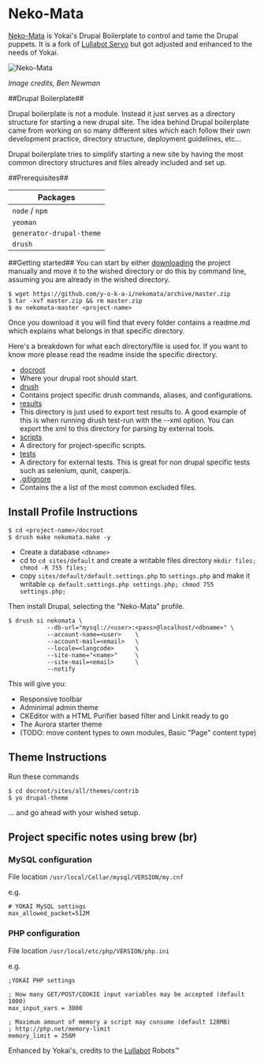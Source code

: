 # Neko-Mata
[Neko-Mata](http://yokai.com/?s=nekomata) is Yokai's Drupal Boilerplate to control and tame the Drupal puppets.
It is a fork of [Lullabot Servo](https://github.com/Lullabot/drupal-boilerplate) but got adjusted and enhanced to the needs of Yokai.

![Neko-Mata](http://i.imgur.com/dqKifux.jpg)

*Image credits, Ben Newman*

##Drupal Boilerplate##

Drupal boilerplate is not a module. Instead it just serves as a directory structure for
starting a new drupal site. The idea behind Drupal boilerplate came from working on so many
different sites which each follow their own development practice, directory structure,
deployment guidelines, etc...

Drupal boilerplate tries to simplify starting a new site by having the most common
directory structures and files already included and set up.

##Prerequisites##

Packages |
------------ |
`node` / `npm` |
`yeoman` |
`generator-drupal-theme` |
`drush` |


##Getting started##
You can start by either [downloading](https://github.com/y-o-k-a-i/nekomata/archive/master.zip)
the project manually and move it to the wished directory or do this by command line, assuming you are already in the wished directory.

```shell
$ wget https://github.com/y-o-k-a-i/nekomata/archive/master.zip
$ tar -xvf master.zip && rm master.zip
$ mv nekomata-master <project-name>
```

Once you download it you will find that every folder contains a readme.md which explains what belongs
in that specific directory.

Here's a breakdown for what each directory/file is used for. If you want to know more please
read the readme inside the specific directory.

* [docroot](https://github.com/y-o-k-a-i/nekomata/tree/master/docroot)
 * Where your drupal root should start.
* [drush](https://github.com/y-o-k-a-i/nekomata/tree/master/drush)
 * Contains project specific drush commands, aliases, and configurations.
* [results](https://github.com/y-o-k-a-i/nekomata/tree/master/results)
 * This directory is just used to export test results to. A good example of this
   is when running drush test-run with the --xml option. You can export the xml
   to this directory for parsing by external tools.
* [scripts](https://github.com/y-o-k-a-i/nekomata/tree/master/scripts)
 * A directory for project-specific scripts.
* [tests](https://github.com/y-o-k-a-i/nekomata/tree/master/tests)
 * A directory for external tests. This is great for non drupal specific tests
 such as selenium, qunit, casperjs.
* [.gitignore](https://github.com/y-o-k-a-i/nekomata/blob/master/.gitignore)
 * Contains the a list of the most common excluded files.

## Install Profile Instructions
```shell
$ cd <project-name>/docroot
$ drush make nekomata.make -y
```

* Create a database `<dbname>`
* cd to `cd sites/default` and create a writable files directory `mkdir files; chmod -R 755 files;`
* copy `sites/default/default.settings.php` to `settings.php` and make it writable `cp default.settings.php settings.php; chmod 755 settings.php;`

Then install Drupal, selecting the "Neko-Mata" profile.

```shell
$ drush si nekomata \
           --db-url="mysql://<user>:<pass>@localhost/<dbname>" \
           --account-name=<user>    \
           --account-mail=<email>   \
           --locale=<langcode>      \
           --site-name="<name>"     \
           --site-mail=<email>      \
           --notify
```

This will give you:

* Responsive toolbar
* Adminimal admin theme
* CKEditor with a HTML Purifier based filter and Linkit ready to go
* The Aurora starter theme
* (TODO: move content types to own modules, Basic "Page" content type)

## Theme Instructions

Run these commands
```shell
$ cd docroot/sites/all/themes/contrib
$ yo drupal-theme
```

... and go ahead with your wished setup.

## Project specific notes using brew (br)

### MySQL configuration

File location  `/usr/local/Cellar/mysql/VERSION/my.cnf`

e.g.

```
# YOKAI MySQL settings
max_allowed_packet=512M
```

### PHP configuration

File location `/usr/local/etc/php/VERSION/php.ini`

e.g.

```
;YOKAI PHP settings

; How many GET/POST/COOKIE input variables may be accepted (default 1000)
max_input_vars = 3000

; Maximum amount of memory a script may consume (default 128MB)
; http://php.net/memory-limit
memory_limit = 256M
```

Enhanced by Yokai's, credits to the [Lullabot](https://github.com/Lullabot) Robots&trade;
